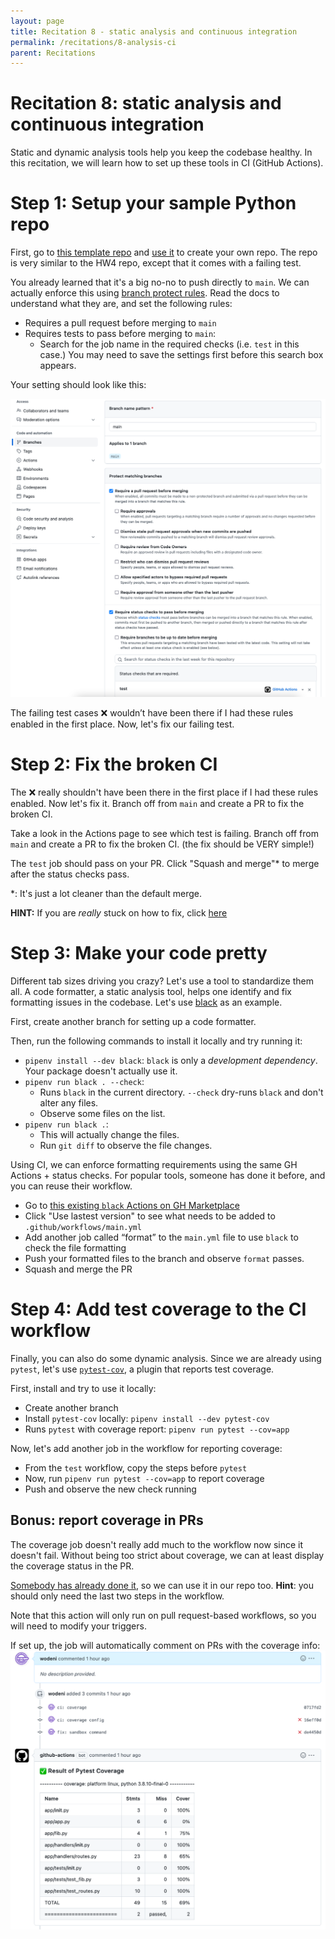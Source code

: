 ```yaml
---
layout: page
title: Recitation 8 - static analysis and continuous integration
permalink: /recitations/8-analysis-ci
parent: Recitations
---
```

# Recitation 8: static analysis and continuous integration
Static and dynamic analysis tools help you keep the codebase healthy. In this recitation, we will learn how to set up these tools in CI (GitHub Actions). 
# Step 1: Setup your sample Python repo

First, go to [this template repo](https://github.com/CMU-313/fall-2022-recitation-8-analysis-ci) and [use it](https://docs.github.com/en/repositories/creating-and-managing-repositories/creating-a-repository-from-a-template) to create your own repo. The repo is very similar to the HW4 repo, except that it comes with a failing test. 

You already learned that it's a big no-no to push directly to `main`. We can actually enforce this using [branch protect rules](https://docs.github.com/en/repositories/configuring-branches-and-merges-in-your-repository/defining-the-mergeability-of-pull-requests/managing-a-branch-protection-rule). Read the docs to understand what they are, and set the following rules:

* Requires a pull request before merging to `main`
* Requires tests to pass before merging to `main`: 
  * Search for the job name in the required checks (i.e. `test` in this case.) You may need to save the settings first before this search box appears.

Your setting should look like this:

![](/assets/images/reci/branch-protection.png)

The failing test cases ❌ wouldn’t have been there if I had these rules enabled in the first place. Now, let's fix our failing test. 
# Step 2: Fix the broken CI

The ❌ really shouldn't have been there in the first place if I had these rules enabled. Now let's fix it. Branch off from `main` and create a PR to fix the broken CI. 

Take a look in the Actions page to see which test is failing. Branch off from `main` and create a PR to fix the broken CI. (the fix should be VERY simple!)

The `test` job should pass on your PR. Click "Squash and merge"* to merge after the status checks pass.

*: It's just a lot cleaner than the default merge.

**HINT:** If you are _really_ stuck on how to fix, click [here](https://www.youtube.com/watch?v=dQw4w9WgXcQ)

# Step 3: Make your code pretty 

Different tab sizes driving you crazy? Let's use a tool to standardize them all. A code formatter, a static analysis tool, helps one identify and fix formatting issues in the codebase. Let's use [black](https://github.com/psf/black) as an example. 

First, create another branch for setting up a code formatter.

Then, run the following commands to install it locally and try running it:

* `pipenv install --dev black`: `black` is only a _development dependency_. Your package doesn't actually use it.
* `pipenv run black . --check`: 
  * Runs `black` in the current directory. `--check` dry-runs `black` and don't alter any files.
  * Observe some files on the list.
* `pipenv run black .`: 
  * This will actually change the files.
  * Run `git diff` to observe the file changes.

Using CI, we can enforce formatting requirements using the same GH Actions + status checks. For popular tools, someone has done it before, and you can reuse their workflow. 

* Go to [this existing `black` Actions on GH Marketplace](https://github.com/marketplace/actions/run-black-formatter)
* Click "Use lastest version" to see what needs to be added to `.github/workflows/main.yml`
* Add another job called “format” to the `main.yml` file to use `black` to check the file formatting 
* Push your formatted files to the branch and observe `format` passes.
* Squash and merge the PR

# Step 4: Add test coverage to the CI workflow

Finally, you can also do some dynamic analysis. Since we are already using `pytest`, let's use [`pytest-cov`](https://pytest-cov.readthedocs.io/en/latest/), a plugin that reports test coverage.

First, install and try to use it locally:

* Create another branch
* Install `pytest-cov` locally: `pipenv install --dev pytest-cov` 
* Runs `pytest` with coverage report: `pipenv run pytest --cov=app`

Now, let's add another job in the workflow for reporting coverage:

* From the `test` workflow, copy the steps before `pytest` 
* Now, run `pipenv run pytest --cov=app` to report coverage
* Push and observe the new check running

## Bonus: report coverage in PRs

The coverage job doesn't really add much to the workflow now since it doesn't fail. Without being too strict about coverage, we can at least display the coverage status in the PR. 

[Somebody has already done it](https://github.com/marketplace/actions/pytest-coverage-commentator), so we can use it in our repo too. __Hint__: you should only need the last two steps in the workflow.

Note that this action will only run on pull request-based workflows, so you will need to modify your triggers. 

If set up, the job will automatically comment on PRs with the coverage info:
![](/assets/images/reci/coverage-report.png)